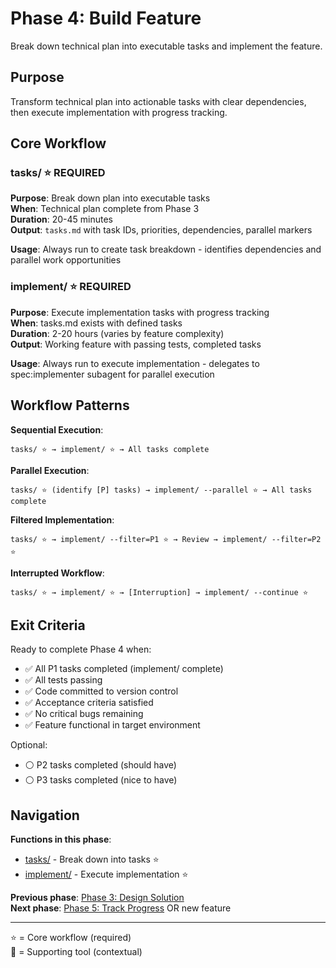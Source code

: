 # Phase 4: Build Feature

Break down technical plan into executable tasks and implement the feature.

## Purpose

Transform technical plan into actionable tasks with clear dependencies, then execute implementation with progress tracking.

## Core Workflow

### tasks/ ⭐ REQUIRED
**Purpose**: Break down plan into executable tasks  
**When**: Technical plan complete from Phase 3  
**Duration**: 20-45 minutes  
**Output**: `tasks.md` with task IDs, priorities, dependencies, parallel markers

**Usage**: Always run to create task breakdown - identifies dependencies and parallel work opportunities

### implement/ ⭐ REQUIRED
**Purpose**: Execute implementation tasks with progress tracking  
**When**: tasks.md exists with defined tasks  
**Duration**: 2-20 hours (varies by feature complexity)  
**Output**: Working feature with passing tests, completed tasks

**Usage**: Always run to execute implementation - delegates to spec:implementer subagent for parallel execution

## Workflow Patterns

**Sequential Execution**:
```
tasks/ ⭐ → implement/ ⭐ → All tasks complete
```

**Parallel Execution**:
```
tasks/ ⭐ (identify [P] tasks) → implement/ --parallel ⭐ → All tasks complete
```

**Filtered Implementation**:
```
tasks/ ⭐ → implement/ --filter=P1 ⭐ → Review → implement/ --filter=P2 ⭐
```

**Interrupted Workflow**:
```
tasks/ ⭐ → implement/ ⭐ → [Interruption] → implement/ --continue ⭐
```

## Exit Criteria

Ready to complete Phase 4 when:
- ✅ All P1 tasks completed (implement/ complete)
- ✅ All tests passing
- ✅ Code committed to version control
- ✅ Acceptance criteria satisfied
- ✅ No critical bugs remaining
- ✅ Feature functional in target environment

Optional:
- ⚪ P2 tasks completed (should have)
- ⚪ P3 tasks completed (nice to have)

## Navigation

**Functions in this phase**:
- [tasks/](./tasks/) - Break down into tasks ⭐
- [implement/](./implement/) - Execute implementation ⭐

**Previous phase**: [Phase 3: Design Solution](../3-design/)  
**Next phase**: [Phase 5: Track Progress](../5-track/) OR new feature

---

⭐ = Core workflow (required)  
🔧 = Supporting tool (contextual)
